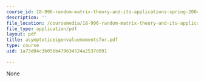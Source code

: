 ```yaml
---
course_id: 18-996-random-matrix-theory-and-its-applications-spring-2004
description: ''
file_location: /coursemedia/18-996-random-matrix-theory-and-its-applications-spring-2004/1a73d04c3b05bb479634524a2537d891_asymptoticeigenvaluemomentsfor.pdf
file_type: application/pdf
layout: pdf
title: asymptoticeigenvaluemomentsfor.pdf
type: course
uid: 1a73d04c3b05bb479634524a2537d891

---
```

None